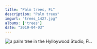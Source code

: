 ```yaml
---
title: "Palm trees, FL"
description: "Palm trees"
imgurl: "trees_1427.jpg"
albums: ['trees']
date: "2019-04-03"
---
```

![a palm tree in the Hylloywood Studio, FL. ](https://apfbvvpren.cloudimg.io/v7/raw.githubusercontent.com/wpix/solid-pipix/master/photos/trees_1427.jpg?width/cdn/n/n)
